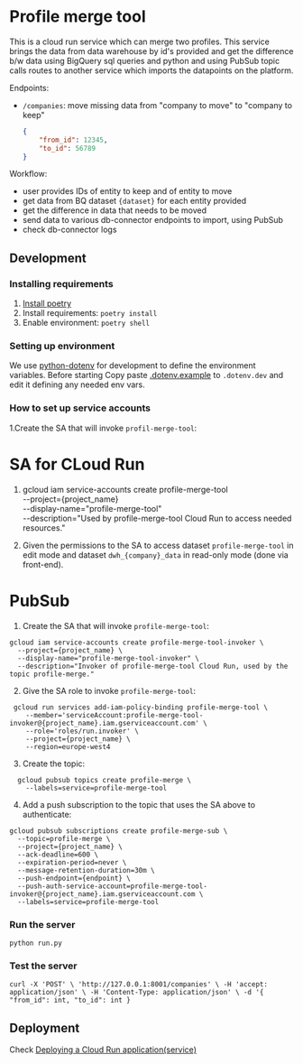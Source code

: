 # Profile merge tool

This is a cloud run service which can merge two profiles. This service brings the
data from data warehouse by id's provided and get the difference b/w data
using BigQuery sql queries and python and using PubSub topic calls routes
to another service which imports the datapoints on the platform.

Endpoints:
* `/companies`: move missing data from "company to move" to "company to keep"

	```json
	{
		"from_id": 12345,
		"to_id": 56789
	}
	```


Workflow:
* user provides IDs of entity to keep and of entity to move
* get data from BQ dataset `{dataset}` for each entity provided
* get the difference in data that needs to be moved
* send data to various db-connector endpoints to import, using PubSub
* check db-connector logs


## Development

### Installing requirements

1. [Install poetry](https://python-poetry.org/docs/)
1. Install requirements: `poetry install`
1. Enable environment: `poetry shell`


### Setting up environment

We use [python-dotenv](https://pypi.org/project/python-dotenv/) for development to define the environment variables.
Before starting Copy paste [.dotenv.example](.dotenv.example) to `.dotenv.dev` and edit it defining any needed env vars.

### How to set up service accounts

1.Create the SA that will invoke `profil-merge-tool`:

# SA for CLoud Run

1. gcloud iam service-accounts create profile-merge-tool \
      --project={project_name} \
      --display-name="profile-merge-tool" \
      --description="Used by profile-merge-tool Cloud Run to access needed resources."

2. Given the permissions to the SA to access dataset `profile-merge-tool` in edit mode and dataset `dwh_{company}_data` in read-only mode (done via front-end).

# PubSub

1. Create the SA that will invoke `profile-merge-tool`:
```shell
gcloud iam service-accounts create profile-merge-tool-invoker \
  --project={project_name} \
  --display-name="profile-merge-tool-invoker" \
  --description="Invoker of profile-merge-tool Cloud Run, used by the topic profile-merge."
```

2. Give the SA role to invoke `profile-merge-tool`:
```shell
 gcloud run services add-iam-policy-binding profile-merge-tool \    
    --member='serviceAccount:profile-merge-tool-invoker@{project_name}.iam.gserviceaccount.com' \
    --role='roles/run.invoker' \
    --project={project_name} \
    --region=europe-west4
```

3. Create the topic:
```shell
  gcloud pubsub topics create profile-merge \
    --labels=service=profile-merge-tool
```

4. Add a push subscription to the topic that uses the SA above to authenticate:
```shell
gcloud pubsub subscriptions create profile-merge-sub \
  --topic=profile-merge \
  --project={project_name} \
  --ack-deadline=600 \
  --expiration-period=never \
  --message-retention-duration=30m \
  --push-endpoint={endpoint} \  
  --push-auth-service-account=profile-merge-tool-invoker@{project_name}.iam.gserviceaccount.com \
  --labels=service=profile-merge-tool
```

### Run the server

`python run.py`

### Test the server

`curl -X 'POST' \
  'http://127.0.0.1:8001/companies' \
  -H 'accept: application/json' \
  -H 'Content-Type: application/json' \
  -d '{
  "from_id": int,
  "to_id": int
}`

## Deployment

Check [Deploying a Cloud Run application(service)](https://{company}.atlassian.net/wiki/spaces/DATA/pages/1299087364/Deploying+a+Cloud+Run+application+service)
